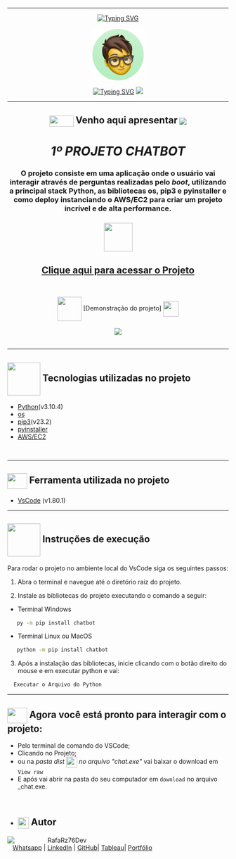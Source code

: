 ***
<div align="center">

[![Typing SVG](https://readme-typing-svg.herokuapp.com?font=Fira+Code&weight=700&size=25&pause=1000&color=6035DF&center=true&vCenter=true&width=435&lines=Olá👋+sou+Rafael+Raizer)](https://git.io/typing-svg)

<img height="120em" src="images/ImagemDevRafa.png"  align="center">

<a href="https://git.io/typing-svg" align="center"><img src="https://readme-typing-svg.herokuapp.com?font=Fira+Code&weight=700&size=24&pause=1000&color=120A2A&center=true&vCenter=true&width=435&lines=Desenvolvedor+Front+End+Júnior" alt="Typing SVG" /></a>  <img src="https://media.giphy.com/media/l1J9sBOqBIvnafnUc/giphy.gif" width="70">

***
## <img src="https://media.giphy.com/media/XwcRflO9HD0Sk6RaRM/giphy.gif" align="center" height="25" width="55">  Venho aqui apresentar  <img src="https://media.giphy.com/media/LmqitTYGsNMiWu3VWO/giphy.gif" align="center" width="55"> 

  
# **_1º PROJETO CHATBOT_**

### O projeto consiste em uma aplicação onde o usuário vai interagir através de perguntas realizadas pelo _boot_, utilizando a principal stack Python, as bibliotecas os, pip3 e pyinstaller e como deploy instanciando o AWS/EC2 para criar um projeto incrível e de alta performance.
### <img src="https://media.giphy.com/media/9TFBxN300KpCUI6sBD/giphy.gif" align="center" height="65" width="65"> 
## [Clique aqui para acessar o Projeto](https://github.com/RafaRz76Dev/cha/raw/master/dist/chat.exe)

<br>

<img src= "https://media.giphy.com/media/3zSF3Gnr7cxMbi6WoP/giphy.gif" align="center" height="55" width="55"> [Demonstração do projeto]   <img src= "https://media.giphy.com/media/E5DzZsofmgxc9wjbhX/giphy.gif" align="center" height="35" width="35">

<img height="500em" src="images/video-readme.gif"  align="center">

<div align="left">

<br>

***

##  <img src="https://media.giphy.com/media/iT138SodaACo9LImgi/giphy.gif" align="center" height="75" width="75"> Tecnologias utilizadas no projeto

- [Python](https://www.python.org/)(v3.10.4)
- [os](https://docs.python.org/pt-br/3/library/os.html) 
- [pip3](https://pip.pypa.io/en/stable/getting-started/)(v23.2)
- [pyinstaller](https://pyinstaller.org/en/stable/)
- [AWS/EC2 ](https://www.framer.com/api/motion](https://sa-east-1.console.aws.amazon.com/ec2/home?region=sa-east-1#Instances:v=3;$case=tags:true%5C,client:false;$regex=tags:false%5C,client:false)https://sa-east-1.console.aws.amazon.com/ec2/home?region=sa-east-1#Instances:v=3;$case=tags:true%5C,client:false;$regex=tags:false%5C,client:false)

<br>

***

##  <img src="https://media.giphy.com/media/SS8CV2rQdlYNLtBCiF/giphy.gif" align="center" height="35" width="45">  Ferramenta utilizada no projeto

- [VsCode](https://code.visualstudio.com/download) (v1.80.1)

***
## <img src="https://media.giphy.com/media/G03qiKqY1nq9ioFiXt/giphy.gif" align="center" height="75" width="75">  Instruções de execução

Para rodar o projeto no ambiente local do VsCode siga os seguintes passos:

1. Abra o terminal e navegue até o diretório raiz do projeto.
   
2. Instale as bibliotecas do projeto executando o comando a seguir:

- Terminal Windows
```bash 
   py -m pip install chatbot
```

- Terminal Linux ou MacOS
```bash 
   python -m pip install chatbot
```

3. Após a instalação das bibliotecas, inicie clicando com o botão direito do mouse e em executar python e vai:

```python
  Executar o Arquivo do Python
```

***

##  <img src="https://media.giphy.com/media/OMrq9FmUgObwogeL06/giphy.gif" align="center" height="35" width="45"> Agora você está pronto para interagir com o projeto:
   -  Pelo terminal de comando do VSCode;
   -  Clicando no Projeto; 
   -   ou na _pasta dist_  <img src="https://media.giphy.com/media/fXQqNrqKATCNwq6zin/giphy.gif" align="center" height="25" width="25"> _no arquivo "chat.exe"_  vai baixar o download em ```View raw```   
   - E após vai abrir na pasta do seu computador em `download` no arquivo _chat.exe.

<br>

   - ## <img src="https://media.giphy.com/media/ImmvDZ2c9xPR8gDvHV/giphy.gif" align="center" height="25" width="25"> Autor

<p>
    <img align=left margin=10 width=80 src="https://avatars.githubusercontent.com/u/87991807?v=4"/>
    <p>&nbsp&nbsp&nbspRafaRz76Dev<br>
    &nbsp&nbsp&nbsp<a href="https://api.whatsapp.com/send/?phone=47999327137">Whatsapp</a>&nbsp;|&nbsp;<a href="https://www.linkedin.com/in/rafael-raizer//">LinkedIn</a>&nbsp;|&nbsp;<a href="https://github.com/RafaRz76Dev">GitHub</a>|&nbsp;<a href="https://public.tableau.com/app/profile/rafael.raizer">Tableau</a>|&nbsp;<a href="https://portifolio-rafarz76dev.netlify.app/">Portfólio</a>&nbsp;</p>
</p>



